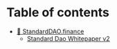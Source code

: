 # Table of contents

* [📃 StandardDAO.finance](README.md)
  * [Standard Dao Whitepaper v2](whitepaper/standard-dao-whitepaper-v2.md)

